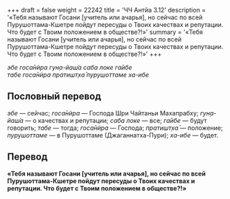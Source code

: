 +++
draft = false
weight = 22242
title = 'ЧЧ Антйа 3.12'
description = '«Тебя называют Госани [учитель или ачарья], но сейчас по всей Пурушоттама-Кшетре пойдут пересуды о Твоих качествах и репутации. Что будет с Твоим положением в обществе?!»'
summary = '«Тебя называют Госани [учитель или ачарья], но сейчас по всей Пурушоттама-Кшетре пойдут пересуды о Твоих качествах и репутации. Что будет с Твоим положением в обществе?!»'
+++

_эбе госа̄н̃ира гун̣а-йаш́а саба локе га̄ибе  
табе госа̄н̃ира пратишт̣ха̄ пурушоттаме ха-ибе_

## Пословный перевод

_эбе_ — сейчас; _госа̄н̃ира_ — Господа Шри Чайтаньи Махапрабху; _гун̣а_\-_йаш́а_ — о качествах и репутации; _саба_ _локе_ — все; _га̄ибе_ — будут говорить; _табе_ — тогда; _госа̄н̃ира_ — Господа; _пратишт̣ха̄_ — положение; _пурушоттаме_ — в Пурушоттаме (Джаганнатха-Пури); _ха_\-_ибе_ — будет.

## Перевод

**«Тебя называют Госани \[учитель или ачарья\], но сейчас по всей Пурушоттама-Кшетре пойдут пересуды о Твоих качествах и репутации. Что будет с Твоим положением в обществе?!»**
